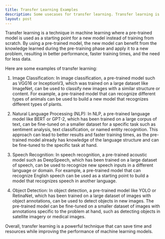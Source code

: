 ```yaml
---
title: Transfer Learning Examples
description: Some usecases for transfer learning. Transfer learning is a technique in machine learning where a pre-trained model is used as a starting point for a new model instead of training from scratch.
layout: post
---
```


Transfer learning is a technique in machine learning where a pre-trained model is used as a starting point for a new model instead of training from scratch. By using a pre-trained model, the new model can benefit from the knowledge learned during the pre-training phase and apply it to a new problem, resulting in better performance, faster training times, and the need for less data.

Here are some examples of transfer learning:

1. Image Classification: In image classification, a pre-trained model such as VGG16 or InceptionV3, which was trained on a large dataset like ImageNet, can be used to classify new images with a similar structure or content. For example, a pre-trained model that can recognize different types of animals can be used to build a new model that recognizes different types of plants.

2. Natural Language Processing (NLP): In NLP, a pre-trained language model like BERT or GPT-2, which has been trained on a large corpus of text, can be fine-tuned on a smaller dataset for a specific task such as sentiment analysis, text classification, or named entity recognition. This approach can lead to better results and faster training times, as the pre-trained model already has knowledge of the language structure and can be fine-tuned to the specific task at hand.

3. Speech Recognition: In speech recognition, a pre-trained acoustic model such as DeepSpeech, which has been trained on a large dataset of speech, can be used to recognize new speech inputs in a different language or domain. For example, a pre-trained model that can recognize English speech can be used as a starting point to build a model that recognizes speech in another language.
 
4. Object Detection: In object detection, a pre-trained model like YOLO or RetinaNet, which has been trained on a large dataset of images with object annotations, can be used to detect objects in new images. The pre-trained model can be fine-tuned on a smaller dataset of images with annotations specific to the problem at hand, such as detecting objects in satellite imagery or medical images.

Overall, transfer learning is a powerful technique that can save time and resources while improving the performance of machine learning models.
